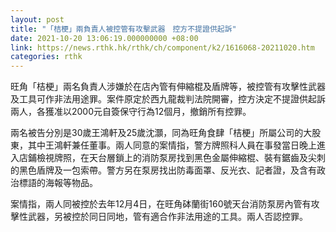 ```yaml
---
layout: post
title: "「桔梗」兩負責人被控管有攻擊武器　控方不提證供起訴"
date: 2021-10-20 13:06:19.000000000 +08:00
link: https://news.rthk.hk/rthk/ch/component/k2/1616068-20211020.htm
categories: rthk
---
```


旺角「桔梗」兩名負責人涉嫌於在店內管有伸縮棍及盾牌等，被控管有攻擊性武器及工具可作非法用途罪。案件原定於西九龍裁判法院開審，控方決定不提證供起訴兩人，各獲准以2000元自簽保守行為12個月，撤銷所有控罪。

兩名被告分別是30歲王鴻軒及25歲沈灝，同為旺角食肆「桔梗」所屬公司的大股東，其中王鴻軒兼任董事。兩人同意的案情指，警方牌照科人員在事發當日晚上進入店鋪檢視牌照，在天台層鎖上的消防泵房找到黑色金屬伸縮棍、裝有鋸齒及尖刺的黑色盾牌及一包索帶。警方另在泵房找出防毒面罩、反光衣、記者證，及含有政治標語的海報等物品。

案情指，兩人同被控於去年12月4日，在旺角砵蘭街160號天台消防泵房內管有攻擊性武器，另被控於同日同地，管有適合作非法用途的工具。兩人否認控罪。
